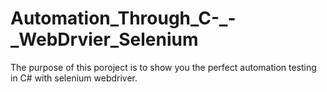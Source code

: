 # Automation_Through_C-_-_WebDrvier_Selenium

The purpose of this poroject is to show you the perfect automation testing in C# with selenium webdriver.
